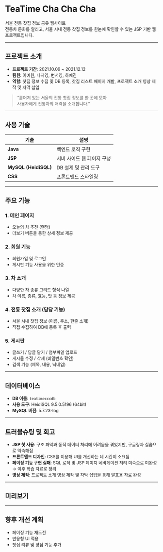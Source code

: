 # TeaTime Cha Cha Cha

서울 전통 찻집 정보 공유 웹사이트  
전통차 문화를 알리고, 서울 시내 전통 찻집 정보를 한눈에 확인할 수 있는 JSP 기반 웹 프로젝트입니다.

---

## 프로젝트 소개

- **프로젝트 기간**: 2021.10.09 ~ 2021.12.12  
- **팀원**: 이예원, 나지영, 변서영, 하예진  
- **역할**: 찻집 정보 수집 및 DB 등록, 찻집 리스트 페이지 개발, 프로젝트 소개 영상 제작 및 자막 삽입

> “흩어져 있는 서울의 전통 찻집 정보를 한 곳에 모아  
> 사용자에게 전통차의 매력을 소개합니다.”

---

## 사용 기술

| 기술 | 설명 |
|------|------|
| **Java** | 백엔드 로직 구현 |
| **JSP** | 서버 사이드 웹 페이지 구성 |
| **MySQL (HeidiSQL)** | DB 설계 및 관리 도구 |
| **CSS** | 프론트엔드 스타일링 |

---

## 주요 기능

### 1. 메인 페이지
- 오늘의 차 추천 (랜덤)
- 더보기 버튼을 통한 상세 정보 제공

### 2. 회원 기능
- 회원가입 및 로그인
- 게시판 기능 사용을 위한 인증

### 3. 차 소개
- 다양한 차 종류 그리드 형식 나열
- 차 이름, 종류, 효능, 맛 등 정보 제공

### 4. 전통 찻집 소개 (**담당 기능**)
- 서울 시내 찻집 정보 (이름, 주소, 한줄 소개)
- 직접 수집하여 DB에 등록 후 출력

### 5. 게시판
- 글쓰기 / 답글 달기 / 첨부파일 업로드
- 게시물 수정 / 삭제 (비밀번호 확인)
- 검색 기능 (제목, 내용, 닉네임)

---

## 데이터베이스

- **DB 이름**: `teatimecccdb`
- **사용 도구**: HeidiSQL 9.5.0.5196 (64bit)
- **MySQL 버전**: 5.7.23-log

---

## 트러블슈팅 및 회고

- **JSP 첫 사용**: 구조 파악과 동적 데이터 처리에 어려움을 겪었지만, 구글링과 실습으로 익숙해짐
- **프론트엔드 디자인**: CSS를 이용해 UI를 개선하는 데 시간이 소요됨
- **페이징 기능 구현 실패**: SQL 로직 및 JSP 페이지 네비게이션 처리 미숙으로 미완성 → 이후 학습 자료로 정리
- **영상 제작**: 프로젝트 소개 영상 제작 및 자막 삽입을 통해 발표용 자료 완성

---

## 미리보기



---

## 향후 개선 계획

- 페이징 기능 재도전
- 반응형 UI 적용
- 찻집 리뷰 및 평점 기능 추가

